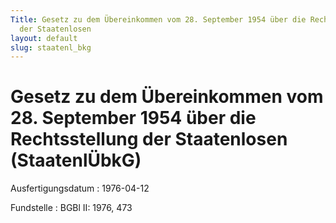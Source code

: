 ```yaml
---
Title: Gesetz zu dem Übereinkommen vom 28. September 1954 über die Rechtsstellung
  der Staatenlosen
layout: default
slug: staatenl_bkg
---
```


# Gesetz zu dem Übereinkommen vom 28. September 1954 über die Rechtsstellung der Staatenlosen (StaatenlÜbkG)

Ausfertigungsdatum
:   1976-04-12

Fundstelle
:   BGBl II: 1976, 473

